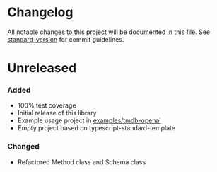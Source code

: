# Changelog

All notable changes to this project will be documented in this file. See [standard-version](https://github.com/conventional-changelog/standard-version) for commit guidelines.
 
# Unreleased

### Added
- 100% test coverage
- Initial release of this library
- Example usage project in [examples/tmdb-openai](examples/tmdb-openai)
- Empty project based on typescript-standard-template 

### Changed
- Refactored Method class and Schema class